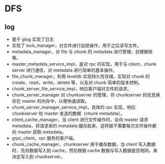 # DFS

## log

- 基于 glog 实现了日志
- 实现了 lock_manager，对文件进行加锁操作，用于之后读写文件。
- metadata_manager，对 file 与 chunk 的 metadata 进行管理，创建删除等。
- master_metadata_service_impl，是对 rpc 的实现，用于与 client，chunk server 进行通信，对 metadata 进行简单的基本操作。
- file_chunk_manager，利用 leveldb 实现持久性存储，实现对 chunk 的 create，read，write，delete 等，以及对 chunk 简单的版本控制。
- chunk_server_file_service_impl，响应客户端对文件的请求。
- chunk_server_manager 对 chunkserver 的管理，将 chunkserver 的信息保存在 master 的内存中，以便快速读取。
- chunk_server_manager_service_impl，具体的 rpc 实现，响应 chunkserver 给 master 发送的数据（chunk metadata）。
- client_cache_manager，当 client 进行文件操作时，会向 master 请求 metadata，将请求来的 metadata 缓存起来，这样就不需要每次文件操作都向 master 获取 metadata。
- grpc_client，rpc 服务的客户端。
- chunk_cache_manager，chunkserver 用于缓存数据，当 client 写入数据时，先将数据写入到 cache，然后根据 cache 数据与写入数据是否相同，来决定写入到 chunkserver。
